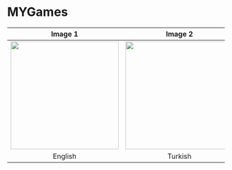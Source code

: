# MYGames

| Image 1 | Image 2 | 
|:-------:|:-------:|
| <img src="https://github.com/FurkanMDemiray/WordGame/blob/main/english.gif" width="250"> | <img src="https://github.com/FurkanMDemiray/WordGame/blob/main/turkish.gif" width="250">  |
| English | Turkish |

